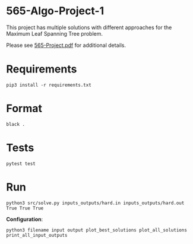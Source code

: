 # 565-Algo-Project-1

This project has multiple solutions with different approaches for the Maximum Leaf Spanning Tree problem.

Please see [565-Project.pdf](565-Project.pdf) for additional details.

# Requirements

```
pip3 install -r requirements.txt
```

# Format

```
black .
```

# Tests

```
pytest test
```

# Run

```
python3 src/solve.py inputs_outputs/hard.in inputs_outputs/hard.out True True True
```

**Configuration**: 

`python3 filename input output plot_best_solutions plot_all_solutions print_all_input_outputs`
